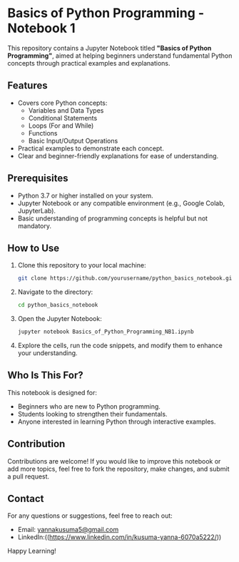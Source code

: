 # Basics of Python Programming - Notebook 1

This repository contains a Jupyter Notebook titled **"Basics of Python Programming"**, aimed at helping beginners understand fundamental Python concepts through practical examples and explanations.

## Features
- Covers core Python concepts:
  - Variables and Data Types
  - Conditional Statements
  - Loops (For and While)
  - Functions
  - Basic Input/Output Operations
- Practical examples to demonstrate each concept.
- Clear and beginner-friendly explanations for ease of understanding.

## Prerequisites
- Python 3.7 or higher installed on your system.
- Jupyter Notebook or any compatible environment (e.g., Google Colab, JupyterLab).
- Basic understanding of programming concepts is helpful but not mandatory.

## How to Use
1. Clone this repository to your local machine:
   ```bash
   git clone https://github.com/yourusername/python_basics_notebook.git
   ```
2. Navigate to the directory:
   ```bash
   cd python_basics_notebook
   ```
3. Open the Jupyter Notebook:
   ```bash
   jupyter notebook Basics_of_Python_Programming_NB1.ipynb
   ```
4. Explore the cells, run the code snippets, and modify them to enhance your understanding.

## Who Is This For?
This notebook is designed for:
- Beginners who are new to Python programming.
- Students looking to strengthen their fundamentals.
- Anyone interested in learning Python through interactive examples.

## Contribution
Contributions are welcome! If you would like to improve this notebook or add more topics, feel free to fork the repository, make changes, and submit a pull request.

## Contact
For any questions or suggestions, feel free to reach out:
- Email: yannakusuma5@gmail.com
- LinkedIn:((https://www.linkedin.com/in/kusuma-yanna-6070a5222/))

Happy Learning!

